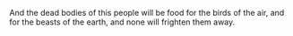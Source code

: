And the dead bodies of this people will be food for the birds of the air, and for the beasts of the earth, and none will frighten them away.
